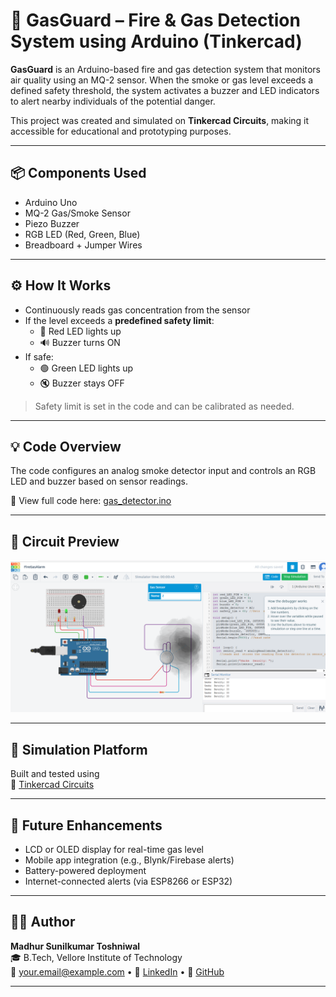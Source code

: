 # 🚨 GasGuard – Fire & Gas Detection System using Arduino (Tinkercad)

**GasGuard** is an Arduino-based fire and gas detection system that monitors air quality using an MQ-2 sensor. When the smoke or gas level exceeds a defined safety threshold, the system activates a buzzer and LED indicators to alert nearby individuals of the potential danger.

This project was created and simulated on **Tinkercad Circuits**, making it accessible for educational and prototyping purposes.

---

## 📦 Components Used

- Arduino Uno
- MQ-2 Gas/Smoke Sensor
- Piezo Buzzer
- RGB LED (Red, Green, Blue)
- Breadboard + Jumper Wires

---

## ⚙️ How It Works

- Continuously reads gas concentration from the sensor
- If the level exceeds a **predefined safety limit**:
  - 🔴 Red LED lights up
  - 🔊 Buzzer turns ON
- If safe:
  - 🟢 Green LED lights up
  - 🔇 Buzzer stays OFF

> Safety limit is set in the code and can be calibrated as needed.

---

## 💡 Code Overview

The code configures an analog smoke detector input and controls an RGB LED and buzzer based on sensor readings.

📂 View full code here: [gas_detector.ino](gas_detector.ino)

---

## 📸 Circuit Preview

![Circuit Preview](https://github.com/MadhurToshniwal/GasGuard-Tinkercad/blob/main/gasguard_circuit.png)


---

## 🔬 Simulation Platform

Built and tested using  
🔗 [Tinkercad Circuits](https://www.tinkercad.com/)

---

## 🚀 Future Enhancements

- LCD or OLED display for real-time gas level
- Mobile app integration (e.g., Blynk/Firebase alerts)
- Battery-powered deployment
- Internet-connected alerts (via ESP8266 or ESP32)

---

## 👨‍💻 Author

**Madhur Sunilkumar Toshniwal**  
🎓 B.Tech, Vellore Institute of Technology  
📧 [your.email@example.com](mailto:madhurtoshniwal03@gmail.com) • 🔗 [LinkedIn](https://linkedin.com/in/madhur-toshniwal) • 🐙 [GitHub](https://github.com/MadhurToshniwal)

---
